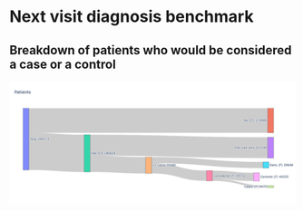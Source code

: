 # Next visit diagnosis benchmark

## Breakdown of patients who would be considered a case or a control

![patients](https://github.com/ulzee/next-diagnosis/blob/master/images/patients.png?raw=true)